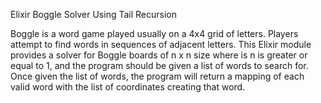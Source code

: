 Elixir Boggle Solver Using Tail Recursion

Boggle is a word game played usually on a 4x4 grid of letters. Players attempt to find words in sequences of adjacent letters. This Elixir module provides a solver for Boggle boards of n x n size where is n is greater or equal to 1, and the program should be given a list of words to search for. Once given the list of words, the program will return a mapping of each valid word with the list of coordinates creating that word. 
